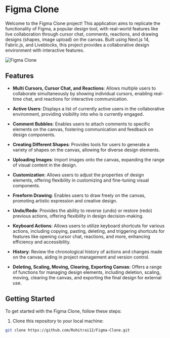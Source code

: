 # Figma Clone

Welcome to the Figma Clone project! This application aims to replicate the functionality of Figma, a popular design tool, with real-world features like live collaboration through cursor chat, comments, reactions, and drawing designs (shapes, image upload) on the canvas. Built using Next.js 14, Fabric.js, and Liveblocks, this project provides a collaborative design environment with interactive features.

![Figma Clone](https://private-user-images.githubusercontent.com/151519281/301733612-e03dc22d-0f45-464b-9dc3-f01f07906bee.png?jwt=eyJhbGciOiJIUzI1NiIsInR5cCI6IkpXVCJ9.eyJpc3MiOiJnaXRodWIuY29tIiwiYXVkIjoicmF3LmdpdGh1YnVzZXJjb250ZW50LmNvbSIsImtleSI6ImtleTUiLCJleHAiOjE3MTU3NDUxMzksIm5iZiI6MTcxNTc0NDgzOSwicGF0aCI6Ii8xNTE1MTkyODEvMzAxNzMzNjEyLWUwM2RjMjJkLTBmNDUtNDY0Yi05ZGMzLWYwMWYwNzkwNmJlZS5wbmc_WC1BbXotQWxnb3JpdGhtPUFXUzQtSE1BQy1TSEEyNTYmWC1BbXotQ3JlZGVudGlhbD1BS0lBVkNPRFlMU0E1M1BRSzRaQSUyRjIwMjQwNTE1JTJGdXMtZWFzdC0xJTJGczMlMkZhd3M0X3JlcXVlc3QmWC1BbXotRGF0ZT0yMDI0MDUxNVQwMzQ3MTlaJlgtQW16LUV4cGlyZXM9MzAwJlgtQW16LVNpZ25hdHVyZT01MmVkNDBkYzUzNzc3OTFlNzM1OWZhYTQwNWY1N2E5ODJjMjU2YmY3ZGJmNTM4MTE2OTUyOTVlZjQxZjJiMGZhJlgtQW16LVNpZ25lZEhlYWRlcnM9aG9zdCZhY3Rvcl9pZD0wJmtleV9pZD0wJnJlcG9faWQ9MCJ9.GIhrPdr-6D7EFynN3KGA4twj0zGtPZ1buGJ8lPDGHuc)

## Features

- **Multi Cursors, Cursor Chat, and Reactions**: Allows multiple users to collaborate simultaneously by showing individual cursors, enabling real-time chat, and reactions for interactive communication.
  
- **Active Users**: Displays a list of currently active users in the collaborative environment, providing visibility into who is currently engaged.
  
- **Comment Bubbles**: Enables users to attach comments to specific elements on the canvas, fostering communication and feedback on design components.
  
- **Creating Different Shapes**: Provides tools for users to generate a variety of shapes on the canvas, allowing for diverse design elements.
  
- **Uploading Images**: Import images onto the canvas, expanding the range of visual content in the design.
  
- **Customization**: Allows users to adjust the properties of design elements, offering flexibility in customizing and fine-tuning visual components.
  
- **Freeform Drawing**: Enables users to draw freely on the canvas, promoting artistic expression and creative design.
  
- **Undo/Redo**: Provides the ability to reverse (undo) or restore (redo) previous actions, offering flexibility in design decision-making.
  
- **Keyboard Actions**: Allows users to utilize keyboard shortcuts for various actions, including copying, pasting, deleting, and triggering shortcuts for features like opening cursor chat, reactions, and more, enhancing efficiency and accessibility.
  
- **History**: Review the chronological history of actions and changes made on the canvas, aiding in project management and version control.
  
- **Deleting, Scaling, Moving, Clearing, Exporting Canvas**: Offers a range of functions for managing design elements, including deletion, scaling, moving, clearing the canvas, and exporting the final design for external use.

## Getting Started

To get started with the Figma Clone, follow these steps:

1. Clone this repository to your local machine:

```bash
git clone https://github.com/Rohitrai12/Figma-Clone.git
